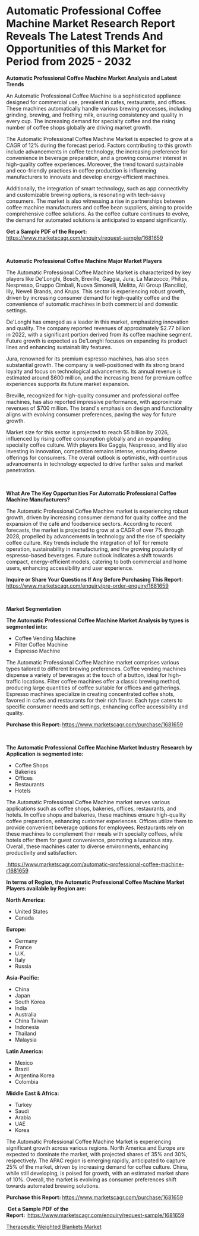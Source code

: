 <p><h1>Automatic Professional Coffee Machine Market Research Report Reveals The Latest Trends And Opportunities of this Market for Period from 2025 - 2032</h1></p><p><strong>Automatic Professional Coffee Machine Market Analysis and Latest Trends</strong></p>
<p><p>An Automatic Professional Coffee Machine is a sophisticated appliance designed for commercial use, prevalent in cafes, restaurants, and offices. These machines automatically handle various brewing processes, including grinding, brewing, and frothing milk, ensuring consistency and quality in every cup. The increasing demand for specialty coffee and the rising number of coffee shops globally are driving market growth. </p><p>The Automatic Professional Coffee Machine Market is expected to grow at a CAGR of 12% during the forecast period. Factors contributing to this growth include advancements in coffee technology, the increasing preference for convenience in beverage preparation, and a growing consumer interest in high-quality coffee experiences. Moreover, the trend toward sustainable and eco-friendly practices in coffee production is influencing manufacturers to innovate and develop energy-efficient machines. </p><p>Additionally, the integration of smart technology, such as app connectivity and customizable brewing options, is resonating with tech-savvy consumers. The market is also witnessing a rise in partnerships between coffee machine manufacturers and coffee bean suppliers, aiming to provide comprehensive coffee solutions. As the coffee culture continues to evolve, the demand for automated solutions is anticipated to expand significantly.</p></p>
<p><strong>Get a Sample PDF of the Report:&nbsp;</strong> <a href="https://www.marketscagr.com/enquiry/request-sample/1681659?utm_campaign=2517&utm_medium=2&utm_source=Github&utm_content=ia&utm_term=05042025&utm_id=automatic-professional-coffee-machine">https://www.marketscagr.com/enquiry/request-sample/1681659</a></p>
<p>&nbsp;</p>
<p><strong>Automatic Professional Coffee Machine Major Market Players</strong></p>
<p><p>The Automatic Professional Coffee Machine Market is characterized by key players like De'Longhi, Bosch, Breville, Gaggia, Jura, La Marzocco, Philips, Nespresso, Gruppo Cimbali, Nuova Simonelli, Melitta, Ali Group (Rancilio), Illy, Newell Brands, and Krups. This sector is experiencing robust growth, driven by increasing consumer demand for high-quality coffee and the convenience of automatic machines in both commercial and domestic settings.</p><p>De'Longhi has emerged as a leader in this market, emphasizing innovation and quality. The company reported revenues of approximately $2.77 billion in 2022, with a significant portion derived from its coffee machine segment. Future growth is expected as De'Longhi focuses on expanding its product lines and enhancing sustainability features.</p><p>Jura, renowned for its premium espresso machines, has also seen substantial growth. The company is well-positioned with its strong brand loyalty and focus on technological advancements. Its annual revenue is estimated around $600 million, and the increasing trend for premium coffee experiences supports its future market expansion.</p><p>Breville, recognized for high-quality consumer and professional coffee machines, has also reported impressive performance, with approximate revenues of $700 million. The brand's emphasis on design and functionality aligns with evolving consumer preferences, paving the way for future growth.</p><p>Market size for this sector is projected to reach $5 billion by 2026, influenced by rising coffee consumption globally and an expanding specialty coffee culture. With players like Gaggia, Nespresso, and Illy also investing in innovation, competition remains intense, ensuring diverse offerings for consumers. The overall outlook is optimistic, with continuous advancements in technology expected to drive further sales and market penetration.</p></p>
<p>&nbsp;</p>
<p><strong>What Are The Key Opportunities For Automatic Professional Coffee Machine Manufacturers?</strong></p>
<p><p>The Automatic Professional Coffee Machine market is experiencing robust growth, driven by increasing consumer demand for quality coffee and the expansion of the café and foodservice sectors. According to recent forecasts, the market is projected to grow at a CAGR of over 7% through 2028, propelled by advancements in technology and the rise of specialty coffee culture. Key trends include the integration of IoT for remote operation, sustainability in manufacturing, and the growing popularity of espresso-based beverages. Future outlook indicates a shift towards compact, energy-efficient models, catering to both commercial and home users, enhancing accessibility and user experience.</p></p>
<p><strong>Inquire or Share Your Questions If Any Before Purchasing This Report:</strong> <a href="https://www.marketscagr.com/enquiry/pre-order-enquiry/1681659?utm_campaign=2517&utm_medium=2&utm_source=Github&utm_content=ia&utm_term=05042025&utm_id=automatic-professional-coffee-machine">https://www.marketscagr.com/enquiry/pre-order-enquiry/1681659</a></p>
<p>&nbsp;</p>
<p><strong>Market Segmentation</strong></p>
<p><strong>The Automatic Professional Coffee Machine Market Analysis by types is segmented into:</strong></p>
<p><ul><li>Coffee Vending Machine</li><li>Filter Coffee Machine</li><li>Espresso Machine</li></ul></p>
<p><p>The Automatic Professional Coffee Machine market comprises various types tailored to different brewing preferences. Coffee vending machines dispense a variety of beverages at the touch of a button, ideal for high-traffic locations. Filter coffee machines offer a classic brewing method, producing large quantities of coffee suitable for offices and gatherings. Espresso machines specialize in creating concentrated coffee shots, favored in cafes and restaurants for their rich flavor. Each type caters to specific consumer needs and settings, enhancing coffee accessibility and quality.</p></p>
<p><strong>Purchase this Report:&nbsp;</strong><a href="https://www.marketscagr.com/purchase/1681659?utm_campaign=2517&utm_medium=2&utm_source=Github&utm_content=ia&utm_term=05042025&utm_id=automatic-professional-coffee-machine">https://www.marketscagr.com/purchase/1681659</a></p>
<p>&nbsp;</p>
<p><strong>The Automatic Professional Coffee Machine Market Industry Research by Application is segmented into:</strong></p>
<p><ul><li>Coffee Shops</li><li>Bakeries</li><li>Offices</li><li>Restaurants</li><li>Hotels</li></ul></p>
<p><p>The Automatic Professional Coffee Machine market serves various applications such as coffee shops, bakeries, offices, restaurants, and hotels. In coffee shops and bakeries, these machines ensure high-quality coffee preparation, enhancing customer experiences. Offices utilize them to provide convenient beverage options for employees. Restaurants rely on these machines to complement their meals with specialty coffees, while hotels offer them for guest convenience, promoting a luxurious stay. Overall, these machines cater to diverse environments, enhancing productivity and satisfaction.</p></p>
<p><a href="https://www.marketscagr.com/automatic-professional-coffee-machine-r1681659?utm_campaign=2517&utm_medium=2&utm_source=Github&utm_content=ia&utm_term=05042025&utm_id=automatic-professional-coffee-machine">&nbsp;https://www.marketscagr.com/automatic-professional-coffee-machine-r1681659</a></p>
<p><strong>In terms of Region, the Automatic Professional Coffee Machine Market Players available by Region are:</strong></p>
<p>
    <p> <strong> North America: </strong>
        <ul>
            <li>United States</li>
            <li>Canada</li>
        </ul>
        </p> 
    <p> <strong> Europe: </strong>
        <ul>
            <li>Germany</li>
            <li>France</li>
            <li>U.K.</li>
            <li>Italy</li>
            <li>Russia</li>
        </ul>
        </p> 
    <p> <strong> Asia-Pacific: </strong>
        <ul>
            <li>China</li>
            <li>Japan</li>
            <li>South Korea</li>
            <li>India</li>
            <li>Australia</li>
            <li>China Taiwan</li>
            <li>Indonesia</li>
            <li>Thailand</li>
            <li>Malaysia</li>
        </ul>
        </p> 
    <p> <strong> Latin America: </strong>
        <ul>
            <li>Mexico</li>
            <li>Brazil</li>
            <li>Argentina Korea</li>
            <li>Colombia</li>
        </ul>
        </p> 
    <p> <strong> Middle East & Africa: </strong>
        <ul>
            <li>Turkey</li>
            <li>Saudi</li>
            <li>Arabia</li>
            <li>UAE</li>
            <li>Korea</li>
        </ul>
    </p>
    </p>
<p><p>The Automatic Professional Coffee Machine Market is experiencing significant growth across various regions. North America and Europe are expected to dominate the market, with projected shares of 35% and 30%, respectively. The APAC region is emerging rapidly, anticipated to capture 25% of the market, driven by increasing demand for coffee culture. China, while still developing, is poised for growth, with an estimated market share of 10%. Overall, the market is evolving as consumer preferences shift towards automated brewing solutions.</p></p>
<p><strong>Purchase this Report: </strong><a href="https://www.marketscagr.com/purchase/1681659?utm_campaign=2517&utm_medium=2&utm_source=Github&utm_content=ia&utm_term=05042025&utm_id=automatic-professional-coffee-machine">https://www.marketscagr.com/purchase/1681659</a></p>
<p>&nbsp;<strong>Get a Sample PDF of the Report:&nbsp;&nbsp;</strong><a href="https://www.marketscagr.com/enquiry/request-sample/1681659?utm_campaign=2517&utm_medium=2&utm_source=Github&utm_content=ia&utm_term=05042025&utm_id=automatic-professional-coffee-machine">https://www.marketscagr.com/enquiry/request-sample/1681659</a></p>
<p><strong></strong></p>
<p><p><a href="https://github.com/lisaeichler20775/Market-Research-Report-List-1/blob/main/therapeutic-weighted-blankets-market.md?utm_campaign=2517&utm_medium=2&utm_source=Github&utm_content=ia&utm_term=05042025&utm_id=automatic-professional-coffee-machine">Therapeutic Weighted Blankets Market</a></p></p>